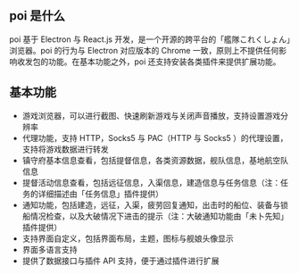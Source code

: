 ## poi 是什么

poi 基于 Electron 与 React.js 开发，是一个开源的跨平台的「艦隊これくしょん」浏览器。poi 的行为与 Electron 对应版本的 Chrome 一致，原则上不提供任何影响收发包的功能。在基本功能之外，poi 还支持安装各类插件来提供扩展功能。

## 基本功能

- 游戏浏览器，可以进行截图、快速刷新游戏与关闭声音播放，支持设置游戏分辨率
- 代理功能，支持 HTTP，Socks5 与 PAC（HTTP 与 Socks5 ）的代理设置，支持将游戏数据进行转发
- 镇守府基本信息查看，包括提督信息，各类资源数据，舰队信息，基地航空队信息
- 提督活动信息查看，包括远征信息，入渠信息，建造信息与任务信息（注：任务的详细描述由「任务信息」插件提供）
- 通知功能，包括建造，远征，入渠，疲劳回复通知，出击时的船位、装备与锁船情况检查，以及大破情况下进击的提示（注：大破通知功能由「未卜先知」插件提供）
- 支持界面自定义，包括界面布局，主题，图标与舰娘头像显示
- 界面多语言支持
- 提供了数据接口与插件 API 支持，便于通过插件进行扩展
